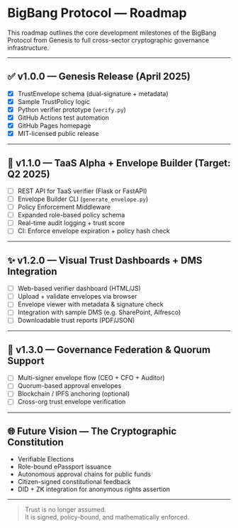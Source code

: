 # BigBang Protocol — Roadmap

This roadmap outlines the core development milestones of the BigBang Protocol from Genesis to full cross-sector cryptographic governance infrastructure.

---

## ✅ v1.0.0 — Genesis Release (April 2025)

- [x] TrustEnvelope schema (dual-signature + metadata)
- [x] Sample TrustPolicy logic
- [x] Python verifier prototype (`verify.py`)
- [x] GitHub Actions test automation
- [x] GitHub Pages homepage
- [x] MIT-licensed public release

---

## 🚧 v1.1.0 — TaaS Alpha + Envelope Builder (Target: Q2 2025)

- [ ] REST API for TaaS verifier (Flask or FastAPI)
- [ ] Envelope Builder CLI (`generate_envelope.py`)
- [ ] Policy Enforcement Middleware
- [ ] Expanded role-based policy schema
- [ ] Real-time audit logging + trust score
- [ ] CI: Enforce envelope expiration + policy hash check

---

## ✨ v1.2.0 — Visual Trust Dashboards + DMS Integration

- [ ] Web-based verifier dashboard (HTML/JS)
- [ ] Upload + validate envelopes via browser
- [ ] Envelope viewer with metadata & signature check
- [ ] Integration with sample DMS (e.g. SharePoint, Alfresco)
- [ ] Downloadable trust reports (PDF/JSON)

---

## 🔐 v1.3.0 — Governance Federation & Quorum Support

- [ ] Multi-signer envelope flow (CEO + CFO + Auditor)
- [ ] Quorum-based approval envelopes
- [ ] Blockchain / IPFS anchoring (optional)
- [ ] Cross-org trust envelope verification

---

## 🌐 Future Vision — The Cryptographic Constitution

- Verifiable Elections
- Role-bound ePassport issuance
- Autonomous approval chains for public funds
- Citizen-signed constitutional feedback
- DID + ZK integration for anonymous rights assertion

---

> Trust is no longer assumed.  
> It is signed, policy-bound, and mathematically enforced.
